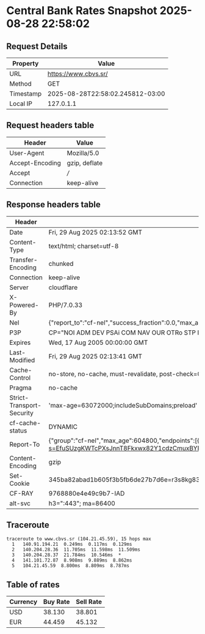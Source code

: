 # Central Bank Rates Snapshot 2025-08-28 22:58:02
## Request Details

| Property | Value |
|----------|-------|
| URL | https://www.cbvs.sr/ |
| Method | GET |
| Timestamp | 2025-08-28T22:58:02.245812-03:00 |
| Local IP | 127.0.1.1 |
    
## Request headers table

| Header | Value |
|--------|-------|
| User-Agent | Mozilla/5.0 |
| Accept-Encoding | gzip, deflate |
| Accept | */* |
| Connection | keep-alive |

    
## Response headers table
| Header | Value |
|--------|-------|
| Date | Fri, 29 Aug 2025 02:13:52 GMT |
| Content-Type | text/html; charset=utf-8 |
| Transfer-Encoding | chunked |
| Connection | keep-alive |
| Server | cloudflare |
| X-Powered-By | PHP/7.0.33 |
| Nel | {"report_to":"cf-nel","success_fraction":0.0,"max_age":604800} |
| P3P | CP="NOI ADM DEV PSAi COM NAV OUR OTRo STP IND DEM" |
| Expires | Wed, 17 Aug 2005 00:00:00 GMT |
| Last-Modified | Fri, 29 Aug 2025 02:13:41 GMT |
| Cache-Control | no-store, no-cache, must-revalidate, post-check=0, pre-check=0 |
| Pragma | no-cache |
| Strict-Transport-Security | 'max-age=63072000;includeSubDomains;preload' |
| cf-cache-status | DYNAMIC |
| Report-To | {"group":"cf-nel","max_age":604800,"endpoints":[{"url":"https://a.nel.cloudflare.com/report/v4?s=EfuSUzgKWTcPXsJnnT8Fkxwx82Y1cdzCmuxBYRU9EdWoxtJ057NerhNst2rah4MfOTYVkZW7eklvEQD5mhMMqfP%2BYjcu4qVI%2FxLL"}]} |
| Content-Encoding | gzip |
| Set-Cookie | 345ba82abad1b605f3b5fb6de27b7d6e=r3s8kg83a0v14trhj9il2r03e1; HttpOnly; Path=/ |
| CF-RAY | 9768880e4e49c9b7-IAD |
| alt-svc | h3=":443"; ma=86400 |

## Traceroute 

```
traceroute to www.cbvs.sr (104.21.45.59), 15 hops max
  1   140.91.194.21  0.249ms  0.117ms  0.129ms 
  2   140.204.28.36  11.705ms  11.598ms  11.509ms 
  3   140.204.28.37  21.784ms  10.546ms  * 
  4   141.101.72.87  8.908ms  9.889ms  8.862ms 
  5   104.21.45.59  8.800ms  8.809ms  8.787ms 

```


## Table of rates

| Currency | Buy Rate | Sell Rate |
|----------|----------|-----------|
| USD | 38.130 | 38.801 |
| EUR | 44.459 | 45.132 |
